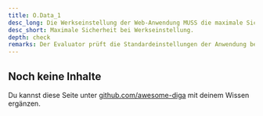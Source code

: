 ```yaml
---
title: O.Data_1
desc_long: Die Werkseinstellung der Web-Anwendung MUSS die maximale Sicherheit bieten.
desc_short: Maximale Sicherheit bei Werkseinstellung.         
depth: check
remarks: Der Evaluator prüft die Standardeinstellungen der Anwendung bei ihrer Installation. Das umfasst unter anderem die Berechtigungen des Betriebssystems, welche die Anwendung einfordert. Die Berechtigungen müssen dem Zweck der Anwendung dienen und dürfen erst angefragt werden, sobald sie Verwendung finden.
---
```


## Noch keine Inhalte

Du kannst diese Seite unter [github.com/awesome-diga](https://github.com/awesome-diga/tr-faq) mit deinem Wissen ergänzen.
